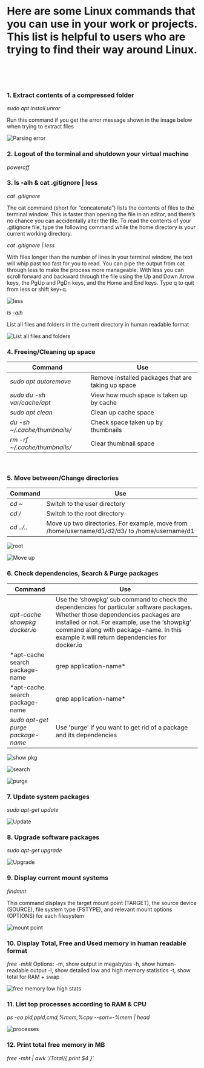# Here are some Linux commands that you can use in your work or projects. This list is helpful to users who are trying to find their way around Linux.   
 
### 1. Extract contents of a compressed folder

*sudo apt install unrar*

Run this command if you get the error message shown in the image below when trying to extract files

![Parsing error](https://github.com/kipkitur/Important-Linux-Commands/blob/master/Images/1.png)

### 2. Logout of the terminal and shutdown your virtual machine

*poweroff*


### 3. ls -alh & cat .gitignore | less

*cat .gitignore* 

The cat command (short for “concatenate”) lists the contents of files to the terminal window. This is faster than opening the file in an editor, and there’s no chance you can accidentally alter the file. To read the contents of your .gitignore file, type the following command while the home directory is your current working directory.

*cat .gitignore | less*

With files longer than the number of lines in your terminal window, the text will whip past too fast for you to read. You can pipe the output from cat through less to make the process more manageable. With less you can scroll forward and backward through the file using the Up and Down Arrow keys, the PgUp and PgDn keys, and the Home and End keys. Type q to quit from less or shift key+q.

![less](https://github.com/kipkitur/Important-Linux-Commands/blob/master/Images/3-1.png)

*ls -alh*

List all files and folders in the current directory in human readable format

![List all files and folders](https://github.com/kipkitur/Important-Linux-Commands/blob/master/Images/3-2.png)

### 4. Freeing/Cleaning up space

Command | Use
------------ | -------------
*sudo apt autoremove* | Remove installed packages that are taking up space
*sudo du -sh var/cache/apt* | View how much space is taken up by cache
*sudo apt clean* | Clean up cache space
*du -sh ~/.cache/thumbnails/* | Check space taken up by thumbnails
*rm -rf ~/.cache/thumbnails/* | Clear thumbnail space
 
### 5. Move between/Change directories

Command | Use
------------ | -------------
*cd ~* | Switch to the user directory
*cd /* | Switch to the root directory
*cd ../..* | Move up two directories. For example, move from /home/username/d1/d2/d3/ to /home/username/d1

![root](https://github.com/kipkitur/Important-Linux-Commands/blob/master/Images/5-1.png)

![Move up](https://github.com/kipkitur/Important-Linux-Commands/blob/master/Images/5-2.png)

### 6. Check dependencies, Search & Purge packages

Command | Use
------------ | -------------
*apt-cache showpkg docker.io* | Use the ‘showpkg‘ sub command to check the dependencies for particular software packages. Whether those dependencies packages are installed or not. For example, use the ‘showpkg‘ command along with package-name. In this example it will return dependencies for docker.io
*apt-cache search package-name | grep application-name* | Use the ‘search’ command to check certain applications bundled with a package you have installed
*apt-cache search package-name | grep application-name* | Use the ‘search’ command to check certain applications bundled with a package you have installed
*sudo apt-get purge package-name* | Use 'purge' if you want to get rid of a package and its dependencies


![show pkg](https://github.com/kipkitur/Important-Linux-Commands/blob/master/Images/6-1.png)

![search](https://github.com/kipkitur/Important-Linux-Commands/blob/master/Images/6-2.png)

![purge](https://github.com/kipkitur/Important-Linux-Commands/blob/master/Images/6-3.png)

### 7. Update system packages

*sudo apt-get update*

![Update](https://github.com/kipkitur/Important-Linux-Commands/blob/master/Images/7-.png)

### 8. Upgrade software packages

*sudo apt-get upgrade*

![Upgrade](https://github.com/kipkitur/Important-Linux-Commands/blob/master/Images/8.png)

### 9. Display current mount systems

*findmnt* 

This command displays the target mount point (TARGET), the source device (SOURCE), file system type (FSTYPE), and relevant mount options (OPTIONS) for each filesystem

![mount point](https://github.com/kipkitur/Important-Linux-Commands/blob/master/Images/9.png)

### 10. Display Total, Free and Used memory in human readable format

*free -mhlt*
Options:
-m, show output in megabytes
-h, show human-readable output
-l, show detailed low and high memory statistics
-t, show total for RAM + swap

![free memory low high stats](https://github.com/kipkitur/Important-Linux-Commands/blob/master/Images/10-2.png)

### 11. List top processes according to RAM & CPU

*ps -eo pid,ppid,cmd,%mem,%cpu --sort=-%mem | head*

![processes](https://github.com/kipkitur/Important-Linux-Commands/blob/master/Images/11.png)

### 12. Print total free memory in MB

*free -mht | awk '/Total/{ print $4 }'*
 

